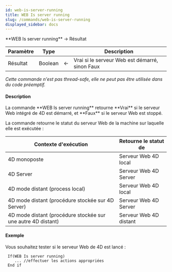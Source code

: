 ```yaml
---
id: web-is-server-running
title: WEB Is server running
slug: /commands/web-is-server-running
displayed_sidebar: docs
---
```


<!--REF #_command_.WEB Is server running.Syntax-->**WEB Is server running** -> Résultat<!-- END REF-->
<!--REF #_command_.WEB Is server running.Params-->
| Paramètre | Type |  | Description |
| --- | --- | --- | --- |
| Résultat | Boolean | &#8592; | Vrai si le serveur Web est démarré, sinon Faux |

<!-- END REF-->

*Cette commande n'est pas thread-safe, elle ne peut pas être utilisée dans du code préemptif.*


#### Description 

<!--REF #_command_.WEB Is server running.Summary-->La commande **WEB Is server running** retourne **Vrai** si le serveur Web intégré de 4D est démarré, et **Faux** si le serveur Web est stoppé.<!-- END REF-->

La commande retourne le statut du serveur Web de la machine sur laquelle elle est exécutée : 

| **Contexte d'exécution**                                     | **Retourne le statut de** |
| ------------------------------------------------------------ | ------------------------- |
| 4D monoposte                                                 | Serveur Web 4D local      |
| 4D Server                                                    | Serveur Web 4D Server     |
| 4D mode distant (process local)                              | Serveur Web 4D local      |
| 4D mode distant (procédure stockée sur 4D Server)            | Serveur Web 4D Server     |
| 4D mode distant (procédure stockée sur une autre 4D distant) | Serveur Web 4D distant    |

#### Exemple 

Vous souhaitez tester si le serveur Web de 4D est lancé :

```4d
 If(WEB Is server running)
    ... //effectuer les actions appropriées
 End if
```
